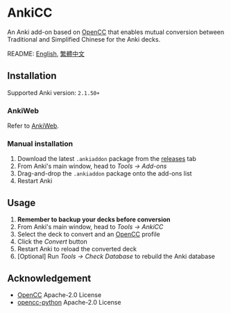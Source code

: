 # AnkiCC

An Anki add-on based on [OpenCC](https://github.com/BYVoid/OpenCC) that enables mutual conversion between Traditional and Simplified Chinese for the Anki decks.

README: [English](https://github.com/kaiiiz/AnkiCC/blob/main/README.en.md), [繁體中文](https://github.com/kaiiiz/AnkiCC/blob/main/README.md)

## Installation

Supported Anki version: `2.1.50+`

### AnkiWeb

Refer to [AnkiWeb](https://ankiweb.net/shared/info/158877706).

### Manual installation

1. Download the latest `.ankiaddon` package from the [releases](https://github.com/kaiiiz/AnkiCC/releases) tab
2. From Anki's main window, head to _Tools → Add-ons_
3. Drag-and-drop the `.ankiaddon` package onto the add-ons list
4. Restart Anki

## Usage

1. **Remember to backup your decks before conversion**
2. From Anki's main window, head to _Tools → AnkiCC_
3. Select the deck to convert and an [OpenCC](https://github.com/BYVoid/OpenCC) profile
4. Click the _Convert_ button
5. Restart Anki to reload the converted deck
6. [Optional] Run _Tools → Check Database_ to rebuild the Anki database

## Acknowledgement

- [OpenCC](https://github.com/BYVoid/OpenCC) Apache-2.0 License
- [opencc-python](https://github.com/yichen0831/opencc-python) Apache-2.0 License

